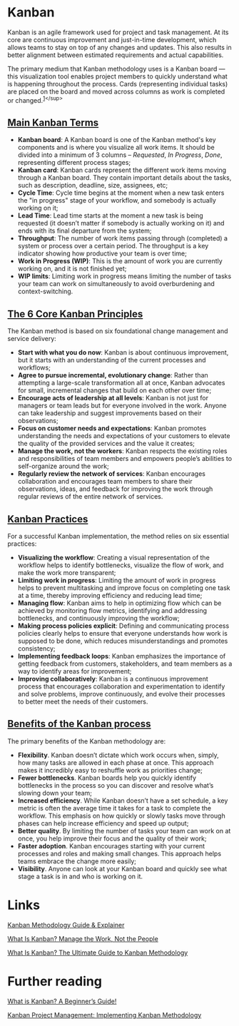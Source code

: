 # Kanban
Kanban is an agile framework used for project and task management. At its core are continuous improvement and just-in-time development, which allows teams to stay on top of any changes and updates. This also results in better alignment between estimated requirements and actual capabilities.

The primary medium that Kanban methodology uses is a Kanban board — this visualization tool enables project members to quickly understand what is happening throughout the process. Cards (representing individual tasks) are placed on the board and moved across columns as work is completed or changed.<sup>[1](https://www.inflectra.com/Solutions/Methodologies/Kanban.aspx#:~:text=Kanban%20is%20an,completed%20or%20changed.)</sup>

## [Main Kanban Terms](https://businessmap.io/kanban-resources/getting-started/what-is-kanban#:~:text=What%20Are%20the%20Main%20Kanban%20Terms%20You%20Should%20Know%3F)
- **Kanban board**:  A Kanban board is one of the Kanban method's key components and is where you visualize all work items. It should be divided into a minimum of 3 columns – *Requested*, *In Progress*, *Done*, representing different process stages;
- **Kanban card**: Kanban cards represent the different work items moving through a Kanban board. They contain important details about the tasks, such as description, deadline, size, assignees, etc;
- **Cycle Time**: Cycle time begins at the moment when a new task enters the "in progress" stage of your workflow, and somebody is actually working on it;
- **Lead Time**: Lead time starts at the moment a new task is being requested (it doesn’t matter if somebody is actually working on it) and ends with its final departure from the system;
- **Throughput**: The number of work items passing through (completed) a system or process over a certain period. The throughput is a key indicator showing how productive your team is over time;
- **Work in Progress (WIP)**: This is the amount of work you are currently working on, and it is not finished yet;
- **WIP limits**: Limiting work in progress means limiting the number of tasks your team can work on simultaneously to avoid overburdening and context-switching.

## [The 6 Core Kanban Principles](https://businessmap.io/kanban-resources/getting-started/what-is-kanban#:~:text=The%206%20Core%20Kanban%20Principles)
The Kanban method is based on six foundational change management and service delivery:
- **Start with what you do now**: Kanban is about continuous improvement, but it starts with an understanding of the current processes and workflows;
- **Agree to pursue incremental, evolutionary change**: Rather than attempting a large-scale transformation all at once, Kanban advocates for small, incremental changes that build on each other over time;
- **Encourage acts of leadership at all levels**: Kanban is not just for managers or team leads but for everyone involved in the work. Anyone can take leadership and suggest improvements based on their observations;
- **Focus on customer needs and expectations**: Kanban promotes understanding the needs and expectations of your customers to elevate the quality of the provided services and the value it creates;
- **Manage the work, not the workers**: Kanban respects the existing roles and responsibilities of team members and empowers people’s abilities to self-organize around the work;
- **Regularly review the network of services**: Kanban encourages collaboration and encourages team members to share their observations, ideas, and feedback for improving the work through regular reviews of the entire network of services.

## [Kanban Practices](https://businessmap.io/kanban-resources/getting-started/what-is-kanban#:~:text=What%20Are%20the%20Kanban%20Practices%3F)
For a successful Kanban implementation, the method relies on six essential practices:
- **Visualizing the workflow**: Creating a visual representation of the workflow helps to identify bottlenecks, visualize the flow of work, and make the work more transparent;
- **Limiting work in progress**: Limiting the amount of work in progress helps to prevent multitasking and improve focus on completing one task at a time, thereby improving efficiency and reducing lead time;
- **Managing flow**: Kanban aims to help in optimizing flow which can be achieved by monitoring flow metrics, identifying and addressing bottlenecks, and continuously improving the workflow;
- **Making process policies explicit**: Defining and communicating process policies clearly helps to ensure that everyone understands how work is supposed to be done, which reduces misunderstandings and promotes consistency;
- **Implementing feedback loops**: Kanban emphasizes the importance of getting feedback from customers, stakeholders, and team members as a way to identify areas for improvement;
- **Improving collaboratively**: Kanban is a continuous improvement process that encourages collaboration and experimentation to identify and solve problems, improve continuously, and evolve their processes to better meet the needs of their customers.

## [Benefits of the Kanban process](https://www.wrike.com/kanban-guide/what-is-kanban/#:~:text=What%20are%20the%20benefits%20of%20the%20Kanban%20process%3F)
The primary benefits of the Kanban methodology are:
- **Flexibility**. Kanban doesn’t dictate which work occurs when, simply, how many tasks are allowed in each phase at once. This approach makes it incredibly easy to reshuffle work as priorities change;
- **Fewer bottlenecks**. Kanban boards help you quickly identify bottlenecks in the process so you can discover and resolve what’s slowing down your team;
- **Increased efficiency**. While Kanban doesn’t have a set schedule, a key metric is often the average time it takes for a task to complete the workflow. This emphasis on how quickly or slowly tasks move through phases can help increase efficiency and speed up output;
- **Better quality**. By limiting the number of tasks your team can work on at once, you help improve their focus and the quality of their work;
- **Faster adoption**. Kanban encourages starting with your current processes and roles and making small changes. This approach helps teams embrace the change more easily;
- **Visibility**. Anyone can look at your Kanban board and quickly see what stage a task is in and who is working on it. 

# Links
[Kanban Methodology Guide & Explainer](https://www.inflectra.com/Solutions/Methodologies/Kanban.aspx)

[What Is Kanban? Manage the Work, Not the People](https://businessmap.io/kanban-resources/getting-started/what-is-kanban)

[What Is Kanban? The Ultimate Guide to Kanban Methodology](https://www.wrike.com/kanban-guide/what-is-kanban/)

# Further reading
[What is Kanban? A Beginner’s Guide!](https://www.nimblework.com/kanban/what-is-kanban/)

[Kanban Project Management: Implementing Kanban Methodology](https://www.projectmanager.com/guides/kanban)
